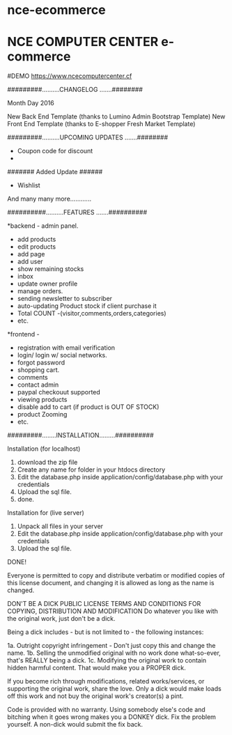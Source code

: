 # nce-ecommerce

# NCE COMPUTER CENTER e-commerce

#DEMO
https://www.ncecomputercenter.cf

#########..........CHANGELOG .......########

Month Day 2016


New Back End Template (thanks to Lumino Admin Bootstrap Template)
New Front End Template (thanks to E-shopper Fresh Market Template)


#########..........UPCOMING UPDATES .......########

* Coupon code for discount
* 

####### Added Update ######

* Wishlist

And many many more............

##########..........FEATURES .......##########

 *backend - admin panel.
  - add products
  - edit products
  - add page
  - add user
  - show remaining stocks
  - inbox
  - update owner profile
  - manage orders.
  - sending newsletter to subscriber
  - auto-updating Product stock if client purchase it
  - Total COUNT -(visitor,comments,orders,categories)
  - etc.
  
 *frontend - 
  - registration with email verification
  - login/ login w/ social networks.
  - forgot password
  - shopping cart.
  - comments
  - contact admin
  - paypal checkouut supported
  - viewing products
  - disable add to cart (if product is OUT OF STOCK)
  - product Zooming
  - etc.

#########........INSTALLATION.........##########

Installation (for localhost)

1. download the zip file
2. Create any name for folder in your htdocs directory
3. Edit the database.php inside application/config/database.php with your credentials
4. Upload the sql file.
5. done. 


Installation for (live server)

1. Unpack all files in your server
2. Edit the database.php inside application/config/database.php with your credentials
3. Upload the sql file.

DONE!


Everyone is permitted to copy and distribute verbatim or modified copies of this license document, and changing it is allowed as long as the name is changed.

DON'T BE A DICK PUBLIC LICENSE TERMS AND CONDITIONS FOR COPYING, DISTRIBUTION AND MODIFICATION
Do whatever you like with the original work, just don't be a dick.

Being a dick includes - but is not limited to - the following instances:

1a. Outright copyright infringement - Don't just copy this and change the name.
1b. Selling the unmodified original with no work done what-so-ever, that's REALLY being a dick.
1c. Modifying the original work to contain hidden harmful content. That would make you a PROPER dick.

If you become rich through modifications, related works/services, or supporting the original work, share the love. Only a dick would make loads off this work and not buy the original work's creator(s) a pint.

Code is provided with no warranty. Using somebody else's code and bitching when it goes wrong makes you a DONKEY dick. Fix the problem yourself. A non-dick would submit the fix back.
